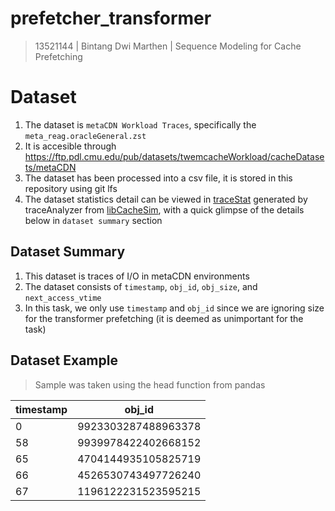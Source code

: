 # prefetcher_transformer
> 13521144 | Bintang Dwi Marthen | Sequence Modeling for Cache Prefetching

# Dataset
1. The dataset is `metaCDN Workload Traces`, specifically the `meta_reag.oracleGeneral.zst`
2. It is accesible through https://ftp.pdl.cmu.edu/pub/datasets/twemcacheWorkload/cacheDatasets/metaCDN
3. The dataset has been processed into a csv file, it is stored in this repository using git lfs
4. The dataset statistics detail can be viewed in [traceStat](https://github.com/Marthenn/prefetcher_transformer/blob/main/traceStat) generated by traceAnalyzer from [libCacheSim](https://github.com/1a1a11a/libCacheSim), with a quick glimpse of the details below in `dataset summary` section

## Dataset Summary
1. This dataset is traces of I/O in metaCDN environments
2. The dataset consists of `timestamp`, `obj_id`, `obj_size`, and `next_access_vtime`
3. In this task, we only use `timestamp` and `obj_id` since we are ignoring size for the transformer prefetching (it is deemed as unimportant for the task)

## Dataset Example
> Sample was taken using the head function from pandas

| timestamp | obj_id |
|-----------|------------------|
| 0         | 9923303287488963378 |
| 58         | 9939978422402668152 |
| 65         | 4704144935105825719 |
| 66         | 4526530743497726240 |
| 67         | 1196122231523595215 |
